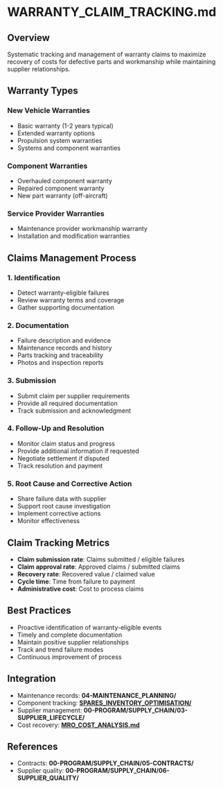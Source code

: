 # WARRANTY_CLAIM_TRACKING.md

## Overview

Systematic tracking and management of warranty claims to maximize recovery of costs for defective parts and workmanship while maintaining supplier relationships.

## Warranty Types

### New Vehicle Warranties
- Basic warranty (1-2 years typical)
- Extended warranty options
- Propulsion system warranties
- Systems and component warranties

### Component Warranties
- Overhauled component warranty
- Repaired component warranty
- New part warranty (off-aircraft)

### Service Provider Warranties
- Maintenance provider workmanship warranty
- Installation and modification warranties

## Claims Management Process

### 1. Identification
- Detect warranty-eligible failures
- Review warranty terms and coverage
- Gather supporting documentation

### 2. Documentation
- Failure description and evidence
- Maintenance records and history
- Parts tracking and traceability
- Photos and inspection reports

### 3. Submission
- Submit claim per supplier requirements
- Provide all required documentation
- Track submission and acknowledgment

### 4. Follow-Up and Resolution
- Monitor claim status and progress
- Provide additional information if requested
- Negotiate settlement if disputed
- Track resolution and payment

### 5. Root Cause and Corrective Action
- Share failure data with supplier
- Support root cause investigation
- Implement corrective actions
- Monitor effectiveness

## Claim Tracking Metrics

- **Claim submission rate**: Claims submitted / eligible failures
- **Claim approval rate**: Approved claims / submitted claims
- **Recovery rate**: Recovered value / claimed value
- **Cycle time**: Time from failure to payment
- **Administrative cost**: Cost to process claims

## Best Practices

- Proactive identification of warranty-eligible events
- Timely and complete documentation
- Maintain positive supplier relationships
- Track and trend failure modes
- Continuous improvement of process

## Integration

- Maintenance records: **04-MAINTENANCE_PLANNING/**
- Component tracking: **[SPARES_INVENTORY_OPTIMISATION/](../03-RESOURCES_OPTIMISATION/SPARES_INVENTORY_OPTIMISATION)**
- Supplier management: **00-PROGRAM/SUPPLY_CHAIN/03-SUPPLIER_LIFECYCLE/**
- Cost recovery: **[MRO_COST_ANALYSIS.md](MRO_COST_ANALYSIS.md)**

## References

- Contracts: **00-PROGRAM/SUPPLY_CHAIN/05-CONTRACTS/**
- Supplier quality: **00-PROGRAM/SUPPLY_CHAIN/06-SUPPLIER_QUALITY/**
